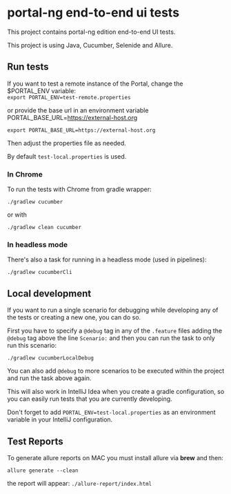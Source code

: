 # portal-ng end-to-end ui tests
This project contains portal-ng edition end-to-end UI tests.

This project is using Java, Cucumber, Selenide and Allure.

## Run tests
If you want to test a remote instance of the Portal, change the $PORTAL_ENV variable:    
`export PORTAL_ENV=test-remote.properties`

or provide the base url in an environment variable PORTAL_BASE_URL=https://external-host.org

`export PORTAL_BASE_URL=https://external-host.org`

Then adjust the properties file as needed.


By default `test-local.properties` is used.

### In Chrome
To run the tests with Chrome from gradle wrapper:
```shell
./gradlew cucumber
```
or with
```shell
./gradlew clean cucumber
```
### In headless mode
There's also a task for running in a headless mode (used in pipelines):
```shell
./gradlew cucumberCli
```
## Local development

If you want to run a single scenario for debugging while developing any of the tests or creating a new one, you can do so.

First you have to specify a `@debug` tag in any of the `.feature` files adding the `@debug` tag above the line `Scenario:`
and then you can run the task to only run this scenario:

```shell
./gradlew cucumberLocalDebug
```

You can also add `@debug` to more scenarios to be executed within the project and run the task above again.

This will also work in IntelliJ Idea when you create a gradle configuration, so you can easily run tests that you are currently developing.

Don't forget to add `PORTAL_ENV=test-local.properties` as an environment variable in your IntelliJ configuration.

## Test Reports

To generate allure reports on MAC
you must install allure via **brew** and then:

```shell
allure generate --clean
```

the report will appear:
`./allure-report/index.html`
